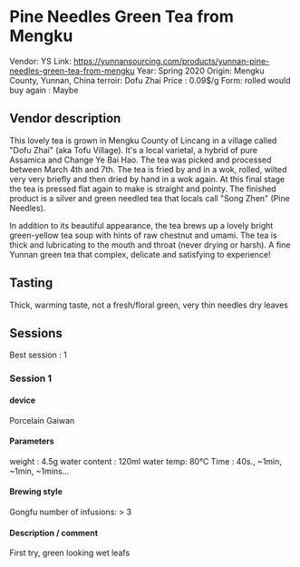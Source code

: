 # Pine Needles Green Tea from Mengku

Vendor: YS
Link: https://yunnansourcing.com/products/yunnan-pine-needles-green-tea-from-mengku
Year: Spring 2020
Origin: Mengku County, Yunnan, China
terroir: Dofu Zhai
Price : 0.09$/g
Form: rolled
would buy again : Maybe

## Vendor description 

This lovely tea is grown in Mengku County of Lincang in a village called "Dofu Zhai" (aka Tofu Village).  It's a local varietal, a hybrid of pure Assamica and Change Ye Bai Hao.  The tea was picked and processed between March 4th and 7th.  The tea is fried by and in a wok, rolled, wilted very very briefly and then dried by hand in a wok again.  At this final stage the tea is pressed flat again to make is straight and pointy.  The finished product is a silver and green needled tea that locals call "Song Zhen" (Pine Needles).

In addition to its beautiful appearance, the tea brews up a lovely bright green-yellow tea soup with hints of raw chestnut and umami.  The tea is thick and lubricating to the mouth and throat (never drying or harsh).  A fine Yunnan green tea that complex, delicate and satisfying to experience!

## Tasting

Thick, warming taste, not a fresh/floral green, very thin needles dry leaves

## Sessions

Best session : 1

### Session 1

#### device 

Porcelain Gaiwan

#### Parameters

weight : 4.5g
water content : 120ml
water temp: 80°C
Time : 40s., ~1min, ~1min, ~1mins...

#### Brewing style

Gongfu
number of infusions: > 3

#### Description / comment

First try, green looking wet leafs